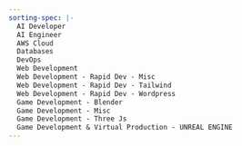 ```yaml
---
sorting-spec: |-
  AI Developer
  AI Engineer
  AWS Cloud
  Databases
  DevOps
  Web Development
  Web Development - Rapid Dev - Misc
  Web Development - Rapid Dev - Tailwind
  Web Development - Rapid Dev - Wordpress
  Game Development - Blender
  Game Development - Misc
  Game Development - Three Js
  Game Development & Virtual Production - UNREAL ENGINE
---
```


